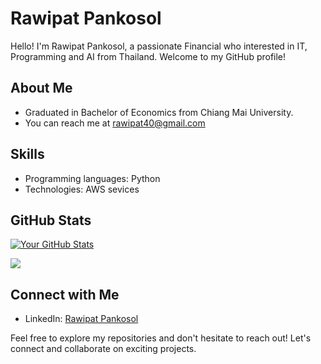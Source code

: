 # Rawipat Pankosol

Hello! I'm Rawipat Pankosol, a passionate Financial who interested in IT, Programming and AI from Thailand. Welcome to my GitHub profile!

## About Me

-  Graduated in Bachelor of Economics from Chiang Mai University.
-  You can reach me at rawipat40@gmail.com
  
## Skills

-  Programming languages: Python
-  Technologies: AWS sevices

## GitHub Stats

[![Your GitHub Stats](https://github-readme-stats.vercel.app/api?username=Rawipat40&show_icons=true&theme=radical)](https://github.com/Rawipat40)

![](https://komarev.com/ghpvc/?username=Rawipat40&color=blueviolet) 

## Connect with Me

- LinkedIn: [Rawipat Pankosol](https://www.linkedin.com/in/rawipat-pankosol)

Feel free to explore my repositories and don't hesitate to reach out! Let's connect and collaborate on exciting projects. 
